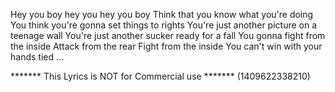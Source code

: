 Hey you boy hey you hey you boy
Think that you know what you're doing
You think you're gonna set things to rights
You're just another picture on a teenage wall
You're just another sucker ready for a fall
You gonna fight from the inside
Attack from the rear
Fight from the inside
You can't win with your hands tied
...

******* This Lyrics is NOT for Commercial use *******
(1409622338210)